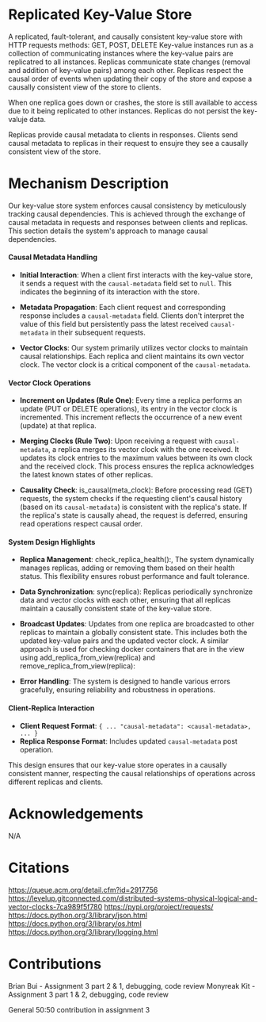 # Replicated Key-Value Store
A replicated, fault-tolerant, and causally consistent key-value store with HTTP requests methods: GET, POST, DELETE
Key-value instances run as a collection of communicating instances where the key-value pairs are replicatred to all instances. Replicas communicate state changes (removal and addition of key-value pairs) among each other. Replicas respect the causal order of events when updating their copy of the store and expose a causally consistent view of the store to clients.

When one replica goes down or crashes, the store is still available to access due to it being replicated to other instances. Replicas do not persist the key-valuje data. 

Replicas provide causal metadata to clients in responses. Clients send causal metadata to replicas in their request to ensujre they see a causally consistent view of the store.


# Mechanism Description 

Our key-value store system enforces causal consistency by meticulously tracking causal dependencies. This is achieved through the exchange of causal metadata in requests and responses between clients and replicas. This section details the system's approach to manage causal dependencies.

#### Causal Metadata Handling

- **Initial Interaction**: When a client first interacts with the key-value store, it sends a request with the `causal-metadata` field set to `null`. This indicates the beginning of its interaction with the store.
  
- **Metadata Propagation**: Each client request and corresponding response includes a `causal-metadata` field. Clients don't interpret the value of this field but persistently pass the latest received `causal-metadata` in their subsequent requests.

- **Vector Clocks**: Our system primarily utilizes vector clocks to maintain causal relationships. Each replica and client maintains its own vector clock. The vector clock is a critical component of the `causal-metadata`.

#### Vector Clock Operations

- **Increment on Updates (Rule One)**: Every time a replica performs an update (PUT or DELETE operations), its entry in the vector clock is incremented. This increment reflects the occurrence of a new event (update) at that replica.

- **Merging Clocks (Rule Two)**: Upon receiving a request with `causal-metadata`, a replica merges its vector clock with the one received. It updates its clock entries to the maximum values between its own clock and the received clock. This process ensures the replica acknowledges the latest known states of other replicas.

- **Causality Check**: is_causal(meta_clock): Before processing read (GET) requests, the system checks if the requesting client's causal history (based on its `causal-metadata`) is consistent with the replica's state. If the replica's state is causally ahead, the request is deferred, ensuring read operations respect causal order.

#### System Design Highlights

- **Replica Management**: check_replica_health():, The system dynamically manages replicas, adding or removing them based on their health status. This flexibility ensures robust performance and fault tolerance.

- **Data Synchronization**: sync(replica): Replicas periodically synchronize data and vector clocks with each other, ensuring that all replicas maintain a causally consistent state of the key-value store.

- **Broadcast Updates**: Updates from one replica are broadcasted to other replicas to maintain a globally consistent state. This includes both the updated key-value pairs and the updated vector clock. A similar approach is used for checking docker containers that are in the view using add_replica_from_view(replica) and remove_replica_from_view(replica):

- **Error Handling**: The system is designed to handle various errors gracefully, ensuring reliability and robustness in operations.

#### Client-Replica Interaction

- **Client Request Format**: `{ ... "causal-metadata": <causal-metadata>, ... }`
- **Replica Response Format**: Includes updated `causal-metadata` post operation.

This design ensures that our key-value store operates in a causally consistent manner, respecting the causal relationships of operations across different replicas and clients.

# Acknowledgements
N/A

# Citations 
https://queue.acm.org/detail.cfm?id=2917756
https://levelup.gitconnected.com/distributed-systems-physical-logical-and-vector-clocks-7ca989f5f780
https://pypi.org/project/requests/
https://docs.python.org/3/library/json.html
https://docs.python.org/3/library/os.html
https://docs.python.org/3/library/logging.html

# Contributions
Brian Bui - Assignment 3 part 2 & 1, debugging, code review
Monyreak Kit - Assignment 3 part 1 & 2, debugging, code review

General 50:50 contribution in assignment 3
